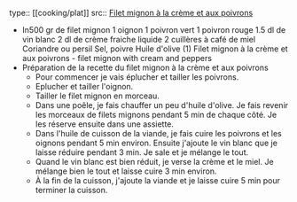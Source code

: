 type:: [[cooking/plat]]
src:: [Filet mignon à la crème et aux poivrons](https://www.youtube.com/watch?v=4JW8-KnPTS0)

- In500 gr de filet mignon 1 oignon 1 poivron vert 1 poivron rouge 1.5 dl de vin blanc 2 dl de crème fraiche liquide 2 cuillères à café de miel Coriandre ou persil Sel, poivre Huile d'olive (1) Filet mignon à la crème et aux poivrons - filet mignon with cream and peppers
- Préparation de la recette du filet mignon à la crème et aux poivrons
	- Pour commencer je vais éplucher et tailler les poivrons.
	- Eplucher et tailler l'oignon.
	- Tailler le filet mignon en morceau.
	- Dans une poêle, je fais chauffer un peu d'huile d'olive. Je fais revenir les morceaux de filets mignons pendant 5 min de chaque côté. Je les réserve ensuite dans une assiette.
	- Dans l'huile de cuisson de la viande, je fais cuire les poivrons et les oignons pendant 5 min environ. Ensuite j'ajoute le vin blanc que je laisse réduire pendant 3 min. Je sale et je mélange le tout.
	- Quand le vin blanc est bien réduit, je verse la crème et le miel. Je mélange bien le tout et laisse cuire 3 min environ.
	- À la fin de la cuisson, j'ajoute la viande et je laisse cuire 5 min pour terminer la cuisson.